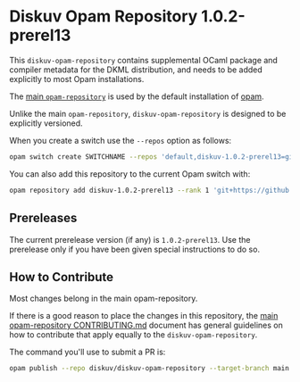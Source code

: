 # Diskuv Opam Repository 1.0.2-prerel13

This `diskuv-opam-repository` contains supplemental OCaml package and compiler
metadata for the DKML distribution, and needs to be added explicitly to most
Opam installations.

The [main `opam-repository`](https://github.com/ocaml/opam-repository)
is used by the default installation of [opam](https://opam.ocaml.org/).

Unlike the main `opam-repository`, `diskuv-opam-repository` is designed to
be explicitly versioned.

When you create a switch use the `--repos` option as follows:

```bash
opam switch create SWITCHNAME --repos 'default,diskuv-1.0.2-prerel13=git+https://github.com/diskuv/diskuv-opam-repository.git#v1.0.2-prerel13' 4.12.1
```

You can also add this repository to the current Opam switch with:

```bash
opam repository add diskuv-1.0.2-prerel13 --rank 1 'git+https://github.com/diskuv/diskuv-opam-repository.git#v1.0.2-prerel13'
```

## Prereleases

The current prerelease version (if any) is `1.0.2-prerel13`. Use the prerelease only if you have been given
special instructions to do so.

## How to Contribute

Most changes belong in the main opam-repository.

If there is a good reason to place the changes in this repository, the
[main opam-repository CONTRIBUTING.md](https://github.com/ocaml/opam-repository/blob/master/CONTRIBUTING.md)
document has general guidelines on how to contribute that apply equally to
the `diskuv-opam-repository`.

The command you'll use to submit a PR is:

```bash
opam publish --repo diskuv/diskuv-opam-repository --target-branch main
```
